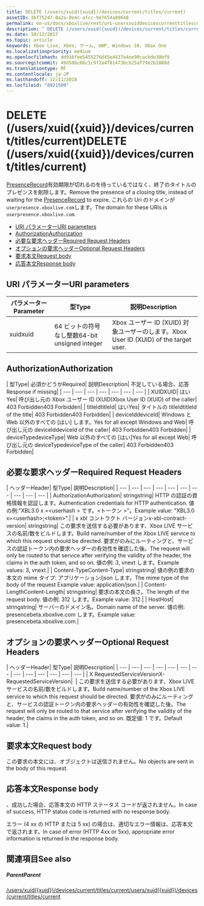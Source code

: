 ```yaml
---
title: DELETE (/users/xuid({xuid})/devices/current/titles/current)
assetID: 3bf75247-0a2a-0e4c-afcc-9e7654a89648
permalink: en-us/docs/xboxlive/rest/uri-usersxuiddevicescurrenttitlescurrentdelete.html
description: " DELETE (/users/xuid({xuid})/devices/current/titles/current)"
ms.date: 10/12/2017
ms.topic: article
keywords: Xbox Live, Xbox, ゲーム, UWP, Windows 10, Xbox One
ms.localizationpriority: medium
ms.openlocfilehash: dd916fee5455276d45e4437e4ee90cacbde30bf9
ms.sourcegitcommit: 49d58bc66c1c9f2a4f81473bcb25af79e2b1088d
ms.translationtype: MT
ms.contentlocale: ja-JP
ms.lasthandoff: 12/11/2018
ms.locfileid: "8921509"
---
```

# <a name="delete-usersxuidxuiddevicescurrenttitlescurrent"></a><span data-ttu-id="49e41-104">DELETE (/users/xuid({xuid})/devices/current/titles/current)</span><span class="sxs-lookup"><span data-stu-id="49e41-104">DELETE (/users/xuid({xuid})/devices/current/titles/current)</span></span>
<span data-ttu-id="49e41-105">[PresenceRecord](../../json/json-presencerecord.md)有効期限が切れるのを待っているではなく、終了のタイトルのプレゼンスを削除します。</span><span class="sxs-lookup"><span data-stu-id="49e41-105">Remove the presence of a closing title, instead of waiting for the [PresenceRecord](../../json/json-presencerecord.md) to expire.</span></span> <span data-ttu-id="49e41-106">これらの Uri のドメインが`userpresence.xboxlive.com`します。</span><span class="sxs-lookup"><span data-stu-id="49e41-106">The domain for these URIs is `userpresence.xboxlive.com`.</span></span>
 
  * [<span data-ttu-id="49e41-107">URI パラメーター</span><span class="sxs-lookup"><span data-stu-id="49e41-107">URI parameters</span></span>](#ID4EZ)
  * [<span data-ttu-id="49e41-108">Authorization</span><span class="sxs-lookup"><span data-stu-id="49e41-108">Authorization</span></span>](#ID4EEB)
  * [<span data-ttu-id="49e41-109">必要な要求ヘッダー</span><span class="sxs-lookup"><span data-stu-id="49e41-109">Required Request Headers</span></span>](#ID4ERD)
  * [<span data-ttu-id="49e41-110">オプションの要求ヘッダー</span><span class="sxs-lookup"><span data-stu-id="49e41-110">Optional Request Headers</span></span>](#ID4EVF)
  * [<span data-ttu-id="49e41-111">要求本文</span><span class="sxs-lookup"><span data-stu-id="49e41-111">Request body</span></span>](#ID4EVG)
  * [<span data-ttu-id="49e41-112">応答本文</span><span class="sxs-lookup"><span data-stu-id="49e41-112">Response body</span></span>](#ID4EAH)
 
<a id="ID4EZ"></a>

 
## <a name="uri-parameters"></a><span data-ttu-id="49e41-113">URI パラメーター</span><span class="sxs-lookup"><span data-stu-id="49e41-113">URI parameters</span></span>
 
| <span data-ttu-id="49e41-114">パラメーター</span><span class="sxs-lookup"><span data-stu-id="49e41-114">Parameter</span></span>| <span data-ttu-id="49e41-115">型</span><span class="sxs-lookup"><span data-stu-id="49e41-115">Type</span></span>| <span data-ttu-id="49e41-116">説明</span><span class="sxs-lookup"><span data-stu-id="49e41-116">Description</span></span>| 
| --- | --- | --- | 
| <span data-ttu-id="49e41-117">xuid</span><span class="sxs-lookup"><span data-stu-id="49e41-117">xuid</span></span>| <span data-ttu-id="49e41-118">64 ビットの符号なし整数</span><span class="sxs-lookup"><span data-stu-id="49e41-118">64-bit unsigned integer</span></span>| <span data-ttu-id="49e41-119">Xbox ユーザー ID (XUID) 対象ユーザーのします。</span><span class="sxs-lookup"><span data-stu-id="49e41-119">Xbox User ID (XUID) of the target user.</span></span>| 
  
<a id="ID4EEB"></a>

 
## <a name="authorization"></a><span data-ttu-id="49e41-120">Authorization</span><span class="sxs-lookup"><span data-stu-id="49e41-120">Authorization</span></span>
 
| <span data-ttu-id="49e41-121">型</span><span class="sxs-lookup"><span data-stu-id="49e41-121">Type</span></span>| <span data-ttu-id="49e41-122">必須かどうか</span><span class="sxs-lookup"><span data-stu-id="49e41-122">Required</span></span>| <span data-ttu-id="49e41-123">説明</span><span class="sxs-lookup"><span data-stu-id="49e41-123">Description</span></span>| <span data-ttu-id="49e41-124">不足している場合、応答</span><span class="sxs-lookup"><span data-stu-id="49e41-124">Response if missing</span></span>| 
| --- | --- | --- | --- | --- | --- | --- | 
| <span data-ttu-id="49e41-125">XUID</span><span class="sxs-lookup"><span data-stu-id="49e41-125">XUID</span></span>| <span data-ttu-id="49e41-126">はい</span><span class="sxs-lookup"><span data-stu-id="49e41-126">Yes</span></span>| <span data-ttu-id="49e41-127">呼び出し元の Xbox ユーザー ID (XUID)</span><span class="sxs-lookup"><span data-stu-id="49e41-127">Xbox User ID (XUID) of the caller</span></span>| <span data-ttu-id="49e41-128">403 Forbidden</span><span class="sxs-lookup"><span data-stu-id="49e41-128">403 Forbidden</span></span>| 
| <span data-ttu-id="49e41-129">titleId</span><span class="sxs-lookup"><span data-stu-id="49e41-129">titleId</span></span>| <span data-ttu-id="49e41-130">はい</span><span class="sxs-lookup"><span data-stu-id="49e41-130">Yes</span></span>| <span data-ttu-id="49e41-131">タイトルの titleId</span><span class="sxs-lookup"><span data-stu-id="49e41-131">titleId of the title</span></span>| <span data-ttu-id="49e41-132">403 Forbidden</span><span class="sxs-lookup"><span data-stu-id="49e41-132">403 Forbidden</span></span>| 
| <span data-ttu-id="49e41-133">deviceId</span><span class="sxs-lookup"><span data-stu-id="49e41-133">deviceId</span></span>| <span data-ttu-id="49e41-134">Windows と Web 以外のすべての [はい] します。</span><span class="sxs-lookup"><span data-stu-id="49e41-134">Yes for all except Windows and Web</span></span>| <span data-ttu-id="49e41-135">呼び出し元の deviceId</span><span class="sxs-lookup"><span data-stu-id="49e41-135">deviceId of the caller</span></span>| <span data-ttu-id="49e41-136">403 Forbidden</span><span class="sxs-lookup"><span data-stu-id="49e41-136">403 Forbidden</span></span>| 
| <span data-ttu-id="49e41-137">deviceType</span><span class="sxs-lookup"><span data-stu-id="49e41-137">deviceType</span></span>| <span data-ttu-id="49e41-138">Web 以外のすべての [はい]</span><span class="sxs-lookup"><span data-stu-id="49e41-138">Yes for all except Web</span></span>| <span data-ttu-id="49e41-139">呼び出し元の deviceType</span><span class="sxs-lookup"><span data-stu-id="49e41-139">deviceType of the caller</span></span>| <span data-ttu-id="49e41-140">403 Forbidden</span><span class="sxs-lookup"><span data-stu-id="49e41-140">403 Forbidden</span></span>| 
  
<a id="ID4ERD"></a>

 
## <a name="required-request-headers"></a><span data-ttu-id="49e41-141">必要な要求ヘッダー</span><span class="sxs-lookup"><span data-stu-id="49e41-141">Required Request Headers</span></span>
 
| <span data-ttu-id="49e41-142">ヘッダー</span><span class="sxs-lookup"><span data-stu-id="49e41-142">Header</span></span>| <span data-ttu-id="49e41-143">型</span><span class="sxs-lookup"><span data-stu-id="49e41-143">Type</span></span>| <span data-ttu-id="49e41-144">説明</span><span class="sxs-lookup"><span data-stu-id="49e41-144">Description</span></span>| 
| --- | --- | --- | --- | --- | --- | --- | --- | --- | --- | 
| <span data-ttu-id="49e41-145">Authorization</span><span class="sxs-lookup"><span data-stu-id="49e41-145">Authorization</span></span>| <span data-ttu-id="49e41-146">string</span><span class="sxs-lookup"><span data-stu-id="49e41-146">string</span></span>| <span data-ttu-id="49e41-147">HTTP の認証の資格情報を認証します。</span><span class="sxs-lookup"><span data-stu-id="49e41-147">Authentication credentials for HTTP authentication.</span></span> <span data-ttu-id="49e41-148">値の例:"XBL3.0 x =&lt;userhash > です。&lt;トークン >"。</span><span class="sxs-lookup"><span data-stu-id="49e41-148">Example value: "XBL3.0 x=&lt;userhash>;&lt;token>".</span></span>| 
| <span data-ttu-id="49e41-149">x xbl コントラクト バージョン</span><span class="sxs-lookup"><span data-stu-id="49e41-149">x-xbl-contract-version</span></span>| <span data-ttu-id="49e41-150">string</span><span class="sxs-lookup"><span data-stu-id="49e41-150">string</span></span>| <span data-ttu-id="49e41-151">この要求を送信する必要があります、Xbox LIVE サービスの名前/数をビルドします。</span><span class="sxs-lookup"><span data-stu-id="49e41-151">Build name/number of the Xbox LIVE service to which this request should be directed.</span></span> <span data-ttu-id="49e41-152">要求がのみにルーティングと、サービスの認証トークン内の要求ヘッダーの有効性を確認した後。</span><span class="sxs-lookup"><span data-stu-id="49e41-152">The request will only be routed to that service after verifying the validity of the header, the claims in the auth token, and so on.</span></span> <span data-ttu-id="49e41-153">値の例: 3, vnext します。</span><span class="sxs-lookup"><span data-stu-id="49e41-153">Example values: 3, vnext.</span></span>| 
| <span data-ttu-id="49e41-154">Content-Type</span><span class="sxs-lookup"><span data-stu-id="49e41-154">Content-Type</span></span>| <span data-ttu-id="49e41-155">string</span><span class="sxs-lookup"><span data-stu-id="49e41-155">string</span></span>| <span data-ttu-id="49e41-156">値の例の要求の本文の mime タイプ: アプリケーション/json します。</span><span class="sxs-lookup"><span data-stu-id="49e41-156">The mime type of the body of the request Example value: application/json.</span></span>| 
| <span data-ttu-id="49e41-157">Content-Length</span><span class="sxs-lookup"><span data-stu-id="49e41-157">Content-Length</span></span>| <span data-ttu-id="49e41-158">string</span><span class="sxs-lookup"><span data-stu-id="49e41-158">string</span></span>| <span data-ttu-id="49e41-159">要求の本文の長さ。</span><span class="sxs-lookup"><span data-stu-id="49e41-159">The length of the request body.</span></span> <span data-ttu-id="49e41-160">値の例: 312 します。</span><span class="sxs-lookup"><span data-stu-id="49e41-160">Example value: 312.</span></span>| 
| <span data-ttu-id="49e41-161">Host</span><span class="sxs-lookup"><span data-stu-id="49e41-161">Host</span></span>| <span data-ttu-id="49e41-162">string</span><span class="sxs-lookup"><span data-stu-id="49e41-162">string</span></span>| <span data-ttu-id="49e41-163">サーバーのドメイン名。</span><span class="sxs-lookup"><span data-stu-id="49e41-163">Domain name of the server.</span></span> <span data-ttu-id="49e41-164">値の例: presencebeta.xboxlive.com します。</span><span class="sxs-lookup"><span data-stu-id="49e41-164">Example value: presencebeta.xboxlive.com.</span></span>| 
  
<a id="ID4EVF"></a>

 
## <a name="optional-request-headers"></a><span data-ttu-id="49e41-165">オプションの要求ヘッダー</span><span class="sxs-lookup"><span data-stu-id="49e41-165">Optional Request Headers</span></span>
 
| <span data-ttu-id="49e41-166">ヘッダー</span><span class="sxs-lookup"><span data-stu-id="49e41-166">Header</span></span>| <span data-ttu-id="49e41-167">型</span><span class="sxs-lookup"><span data-stu-id="49e41-167">Type</span></span>| <span data-ttu-id="49e41-168">説明</span><span class="sxs-lookup"><span data-stu-id="49e41-168">Description</span></span>| 
| --- | --- | --- | --- | --- | --- | --- | --- | --- | --- | --- | --- | --- | 
| <span data-ttu-id="49e41-169">X RequestedServiceVersion</span><span class="sxs-lookup"><span data-stu-id="49e41-169">X-RequestedServiceVersion</span></span>|  | <span data-ttu-id="49e41-170">この要求を送信する必要があります、Xbox LIVE サービスの名前/数をビルドします。</span><span class="sxs-lookup"><span data-stu-id="49e41-170">Build name/number of the Xbox LIVE service to which this request should be directed.</span></span> <span data-ttu-id="49e41-171">要求がのみにルーティングと、サービスの認証トークン内の要求ヘッダーの有効性を確認した後。</span><span class="sxs-lookup"><span data-stu-id="49e41-171">The request will only be routed to that service after verifying the validity of the header, the claims in the auth token, and so on.</span></span> <span data-ttu-id="49e41-172">既定値: 1 です。</span><span class="sxs-lookup"><span data-stu-id="49e41-172">Default value: 1.</span></span>| 
  
<a id="ID4EVG"></a>

 
## <a name="request-body"></a><span data-ttu-id="49e41-173">要求本文</span><span class="sxs-lookup"><span data-stu-id="49e41-173">Request body</span></span>
 
<span data-ttu-id="49e41-174">この要求の本文には、オブジェクトは送信されません。</span><span class="sxs-lookup"><span data-stu-id="49e41-174">No objects are sent in the body of this request.</span></span>
  
<a id="ID4EAH"></a>

 
## <a name="response-body"></a><span data-ttu-id="49e41-175">応答本文</span><span class="sxs-lookup"><span data-stu-id="49e41-175">Response body</span></span>
 
<span data-ttu-id="49e41-176">、成功した場合、応答本文の HTTP ステータス コードが返されません。</span><span class="sxs-lookup"><span data-stu-id="49e41-176">In case of success, HTTP status code is returned with no response body.</span></span>
 
<span data-ttu-id="49e41-177">エラー (4 xx の HTTP または 5 xx) の場合は、適切なエラー情報は、応答本文で返されます。</span><span class="sxs-lookup"><span data-stu-id="49e41-177">In case of error (HTTP 4xx or 5xx), appropriate error information is returned in the response body.</span></span>
  
<a id="ID4ELH"></a>

 
## <a name="see-also"></a><span data-ttu-id="49e41-178">関連項目</span><span class="sxs-lookup"><span data-stu-id="49e41-178">See also</span></span>
 
<a id="ID4ENH"></a>

 
##### <a name="parent"></a><span data-ttu-id="49e41-179">Parent</span><span class="sxs-lookup"><span data-stu-id="49e41-179">Parent</span></span> 

[<span data-ttu-id="49e41-180">/users/xuid({xuid})/devices/current/titles/current</span><span class="sxs-lookup"><span data-stu-id="49e41-180">/users/xuid({xuid})/devices/current/titles/current</span></span>](uri-usersxuiddevicescurrenttitlescurrent.md)

   